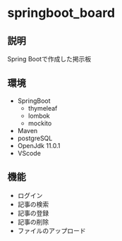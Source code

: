 # springboot_board

## 説明
Spring Bootで作成した掲示板

## 環境
- SpringBoot
  - thymeleaf
  - lombok
  - mockito
- Maven
- postgreSQL
- OpenJdk 11.0.1
- VScode 

## 機能
- ログイン
- 記事の検索
- 記事の登録
- 記事の削除
- ファイルのアップロード
